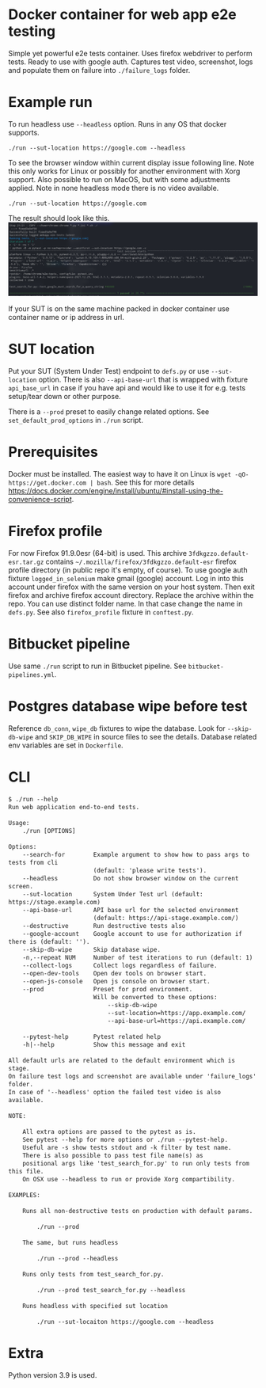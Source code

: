 # Docker container for web app e2e testing  

Simple yet powerful e2e tests container. Uses firefox webdriver to perform tests. 
Ready to use with google auth. Captures test video, screenshot, logs and populate them 
on failure into `./failure_logs` folder.

# Example run

To run headless use `--headless` option. Runs in any OS that docker supports.

    ./run --sut-location https://google.com --headless

To see the browser window within current display issue following line. 
Note this only works for Linux or possibly for another environment with Xorg support.
Also possible to run on MacOS, but with some adjustments applied.
Note in none headless mode there is no video available.

    ./run --sut-location https://google.com

The result should look like this.
![Example result](https://raw.githubusercontent.com/yell0w4x/webapp-e2e-tests/master/example-result.png)

If your SUT is on the same machine packed in docker container use container name or ip address in url.

# SUT location

Put your SUT (System Under Test) endpoint to `defs.py` or use `--sut-location` option. 
There is also `--api-base-url` that is wrapped with fixture `api_base_url` in case 
if you have api and would like to use it for e.g. tests setup/tear down or other purpose.

There is a `--prod` preset to easily change related options. 
See `set_default_prod_options` in `./run` script.

# Prerequisites

Docker must be installed. The easiest way to have it on Linux is `wget -qO- https://get.docker.com | bash`.
See this for more details https://docs.docker.com/engine/install/ubuntu/#install-using-the-convenience-script.

# Firefox profile

For now Firefox 91.9.0esr (64-bit) is used.
This archive `3fdkgzzo.default-esr.tar.gz` contains `~/.mozilla/firefox/3fdkgzzo.default-esr` 
firefox profile directory (in public repo it's empty, of course).
To use google auth fixture `logged_in_selenium` make gmail (google) account. Log in into this account 
under firefox with the same version on your host system. 
Then exit firefox and archive firefox account directory. Replace the archive within the repo.
You can use distinct folder name. In that case change the name in `defs.py`.
See also `firefox_profile` fixture in `conftest.py`.

# Bitbucket pipeline

Use same `./run` script to run in Bitbucket pipeline. See `bitbucket-pipelines.yml`.

# Postgres database wipe before test

Reference `db_conn`, `wipe_db` fixtures to wipe the database.
Look for `--skip-db-wipe` and `SKIP_DB_WIPE` in source files to see the details.
Database related env variables are set in `Dockerfile`.

# CLI

```
$ ./run --help
Run web application end-to-end tests.

Usage:
    ./run [OPTIONS]

Options:
    --search-for        Example argument to show how to pass args to tests from cli 
                        (default: 'please write tests').
    --headless          Do not show browser window on the current screen.
    --sut-location      System Under Test url (default: https://stage.example.com)
    --api-base-url      API base url for the selected environment
                        (default: https://api-stage.example.com/)
    --destructive       Run destructive tests also
    --google-account    Google account to use for authorization if there is (default: '').
    --skip-db-wipe      Skip database wipe.
    -n,--repeat NUM     Number of test iterations to run (default: 1)
    --collect-logs      Collect logs regardless of failure.
    --open-dev-tools    Open dev tools on browser start.
    --open-js-console   Open js console on browser start.
    --prod              Preset for prod environment. 
                        Will be converted to these options:
                            --skip-db-wipe
                            --sut-location=https://app.example.com/
                            --api-base-url=https://api.example.com/

    --pytest-help       Pytest related help
    -h|--help           Show this message and exit

All default urls are related to the default environment which is stage. 
On failure test logs and screenshot are available under 'failure_logs' folder. 
In case of '--headless' option the failed test video is also available.

NOTE:

    All extra options are passed to the pytest as is. 
    See pytest --help for more options or ./run --pytest-help.
    Useful are -s show tests stdout and -k filter by test name.
    There is also possible to pass test file name(s) as 
    positional args like 'test_search_for.py' to run only tests from this file.
    On OSX use --headless to run or provide Xorg compartibility.

EXAMPLES:

    Runs all non-destructive tests on production with default params.

        ./run --prod

    The same, but runs headless

        ./run --prod --headless

    Runs only tests from test_search_for.py.

        ./run --prod test_search_for.py --headless

    Runs headless with specified sut location

        ./run --sut-locaiton https://google.com --headless
```

# Extra

Python version 3.9 is used.
